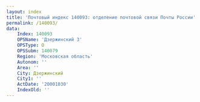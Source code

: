 ```yaml
---
layout: index
title: 'Почтовый индекс 140093: отделение почтовой связи Почты России'
permalink: /140093/
data:
    Index: 140093
    OPSName: 'Дзержинский 3'
    OPSType: О
    OPSSubm: 140079
    Region: 'Московская область'
    Autonom: ''
    Area: ''
    City: Дзержинский
    City1: ''
    ActDate: '20001030'
    IndexOld: ''
---
```


